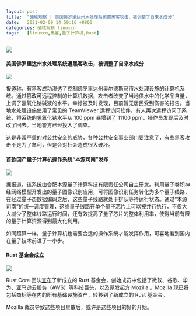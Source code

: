 ```yaml
---
layout: post
title:	"硬核观察 | 美国佛罗里达州水处理系统遭黑客攻击，被调整了自来水成分"
date:	2021-02-09 14:59:16 +0800 
categories:	硬核观察 linuxcn 
tags:	[linuxcn,黑客,量子计算机,Rust]
---
```



![](/Asserts/Images//attachment/album/202102/09/145729yzny6nnhoarn9ul5.jpg)


#### 美国佛罗里达州水处理系统遭黑客攻击，被调整了自来水成分


![](/Asserts/Images//attachment/album/202102/09/145436q6ncx333uch838bp.jpg)


报道称，有黑客成功渗透了控制佛罗里达州奥尔德斯马市水处理设施的计算机系统。通过篡改可远程控制的计算机数据，攻击者改变了当地供水中的化学品含量，上调了氢氧化钠碱液的水平。幸好被及时发现，目前暂无居民受到伤害的报告。当地水处理设施使用了常见的 TeamViewer 远程访问软件，有人再次远程访问了系统，将系统的氢氧化钠水平从 100 ppm 暴增到了 11100 ppm，操作员发现后及时改了回去。当地警方已经投入了调查。


这是非常严重的对公共安全的威胁，各种公共安全事业部门要注意了，有些黑客攻击不是为了牟利，但是会对社会造成很大破坏。


#### 首款国产量子计算机操作系统“本源司南”发布


![](/Asserts/Images//attachment/album/202102/09/145503e33b5h4iabwurwhv.jpg)


据报道，该系统由合肥本源量子计算科技有限责任公司自主研发。利用量子卷积神经网络模型开发出的量子图像识别应用，可将图像识别任务转化为多个量子线路，在经过量子态数据编码之后，这些量子线路就处于排队等待运行状态。通过“本源司南”的统一调度管理，这些量子线路在单个量子芯片上可以被并行执行，不仅大大减少了整体线路运行时间，还有效提高了量子芯片的整体利用率，使得当前有限的量子计算资源得到最大化利用。


如同超算一样，量子计算机也需要合适的操作系统才能发挥作用，可喜地看到国内在量子技术前进了一小步。


#### Rust 基金会成立


![](/Asserts/Images//attachment/album/202102/09/145518i3pnsm6u035jn58s.jpg)


Rust Core 团队[宣布](https://foundation.rust-lang.org/posts/2021-02-08-hello-world/ "https://foundation.rust-lang.org/posts/2021-02-08-hello-world/")了新成立的 Rust 基金会，创始成员中包括了微软、谷歌、华为、亚马逊云服务（AWS）等科技巨头，以及原发起方 Mozilla 。Mozilla 现已将包括商标等在内的所有基础设施资产，转移到了新成立的 Rust 基金会。


Mozilla 裁员导致这些项目星散后，或许是这些项目的好的开始。
